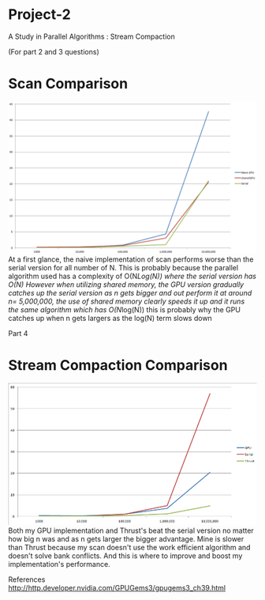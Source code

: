 Project-2
=========

A Study in Parallel Algorithms : Stream Compaction

(For part 2 and 3 questions) 
# Scan Comparison
![](scanChart.bmp)
At a first glance, the naive implementation of scan performs worse than the serial version for all number of N.
This is probably because the parallel algorithm used has a complexity of O(N*Log(N)) where the serial version has O(N)
However when utilizing shared memory, the GPU version gradually catches up the serial version as n gets bigger
and out perform it at around n= 5,000,000, the use of shared memory clearly speeds it up and it runs the same
 algorithm which has O(N*log(N)) this is probably why the GPU catches up when n gets largers as the log(N) term slows down

Part 4 
# Stream Compaction Comparison
![](streamCompactCompare.bmp)
Both my GPU implementation and Thrust's beat the serial version no matter how big n was and as n gets larger the bigger advantage.
Mine is slower than Thrust because my scan doesn't use the work efficient algorithm and doesn't solve bank conflicts. And this is 
where to improve and boost my implementation's performance.

References
http://http.developer.nvidia.com/GPUGems3/gpugems3_ch39.html